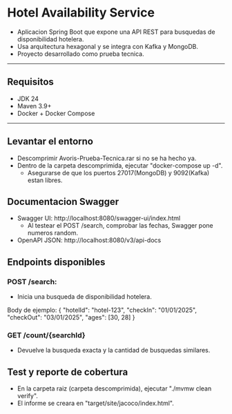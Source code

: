 # Hotel Availability Service

 - Aplicacion Spring Boot que expone una API REST para busquedas de disponibilidad hotelera.
 - Usa arquitectura hexagonal y se integra con Kafka y MongoDB.
 - Proyecto desarrollado como prueba tecnica.

---

## Requisitos

 - JDK 24
 - Maven 3.9+
 - Docker + Docker Compose

---

## Levantar el entorno

 - Descomprimir Avoris-Prueba-Tecnica.rar si no se ha hecho ya.
 - Dentro de la carpeta descomprimida, ejecutar "docker-compose up -d".
   - Asegurarse de que los puertos 27017(MongoDB) y 9092(Kafka) estan libres.

## Documentacion Swagger

 - Swagger UI: http://localhost:8080/swagger-ui/index.html
   - Al testear el POST /search, comprobar las fechas, Swagger pone numeros random.
 - OpenAPI JSON: http://localhost:8080/v3/api-docs

## Endpoints disponibles

### POST /search:

 - Inicia una busqueda de disponibilidad hotelera.

Body de ejemplo:
{
  "hotelId": "hotel-123",
  "checkIn": "01/01/2025",
  "checkOut": "03/01/2025",
  "ages": [30, 28]
}

### GET /count/{searchId}

 - Devuelve la busqueda exacta y la cantidad de busquedas similares.

## Test y reporte de cobertura

 - En la carpeta raiz (carpeta descomprimida), ejecutar "./mvmw clean verify".
 - El informe se creara en "target/site/jacoco/index.html".